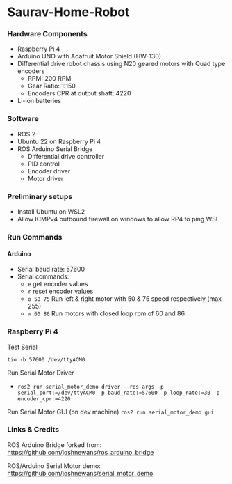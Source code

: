 # Saurav-Home-Robot

### Hardware Components

 - Raspberry Pi 4
 - Arduino UNO with Adafruit Motor Shield (HW-130)
 - Differential drive robot chassis using N20 geared motors with Quad type encoders
    - RPM: 200 RPM
    - Gear Ratio: 1:150
    - Encoders CPR at output shaft: 4220
- Li-ion batteries

### Software

 - ROS 2
 - Ubuntu 22 on Raspberry Pi 4
 - ROS Arduino Serial Bridge
    - Differential drive controller
    - PID control
    - Encoder driver
    - Motor driver

### Preliminary setups

- Install Ubuntu on WSL2
- Allow ICMPv4 outbound firewall on windows to allow RP4 to ping WSL

### Run Commands

#### Arduino
- Serial baud rate: 57600
- Serial commands:
    - `e` get encoder values
    - `r` reset encoder values
    - `o 50 75` Run left & right motor with 50 & 75 speed respectively (max 255)
    - `m 60 86` Run motors with closed loop rpm of 60 and 86

### Raspberry Pi 4

Test Serial

`tio -b 57600 /dev/ttyACM0`

Run Serial Motor Driver
 - `ros2 run serial_motor_demo driver --ros-args -p serial_port:=/dev/ttyACM0 -p baud_rate:=57600 -p loop_rate:=30 -p encoder_cpr:=4220`

 Run Serial Motor GUI (on dev machine)
 `ros2 run serial_motor_demo gui`

### Links & Credits

ROS Arduino Bridge forked from: https://github.com/joshnewans/ros_arduino_bridge

ROS/Arduino Serial Motor demo: https://github.com/joshnewans/serial_motor_demo

